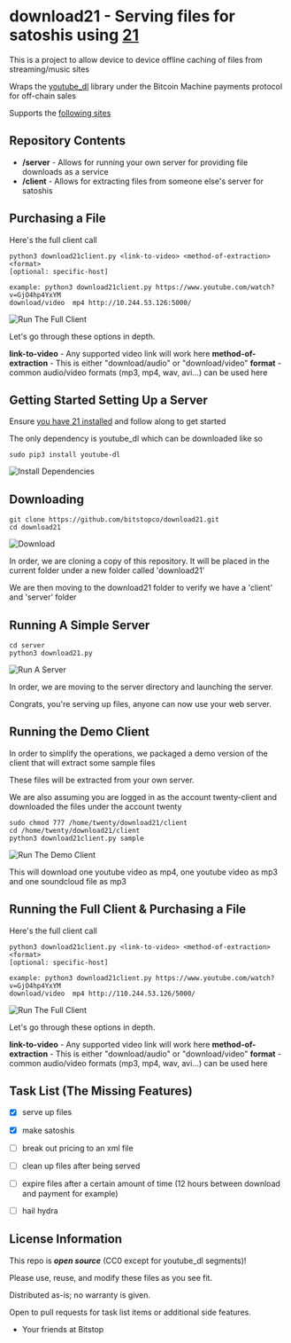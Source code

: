 download21 - Serving files for satoshis using [21](https://21.co/)
===========================================================

This is a project to allow device to device offline caching of files from
streaming/music sites

Wraps the [youtube_dl](https://github.com/rg3/youtube-dl) library under the
Bitcoin Machine payments protocol for off-chain sales

Supports the [following sites](https://github.com/rg3/youtube-dl/tree/master/youtube_dl/extractor)


Repository Contents
-------------------
* **/server** - Allows for running your own server for providing file downloads
  as a service
* **/client** - Allows for extracting files from someone else's server for
  satoshis

Purchasing a File
-----------------------

Here's the full client call

```
python3 download21client.py <link-to-video> <method-of-extraction> <format>
[optional: specific-host]

example: python3 download21client.py https://www.youtube.com/watch?v=GjO4hp4YxYM
download/video  mp4 http://10.244.53.126:5000/
```

![Run The Full Client](http://i.imgur.com/67yoYRI.png) 

Let's go through these options in depth.

**link-to-video** - Any supported video link will work here
**method-of-extraction** - This is either "download/audio" or "download/video"
**format** - common audio/video formats (mp3, mp4, wav, avi...) can be used here


Getting Started Setting Up a Server
---------------

Ensure [you have 21 installed](https://21.co/signup) and follow along to get
started

The only dependency is youtube_dl which can be downloaded like so

```
sudo pip3 install youtube-dl
```

![Install Dependencies](http://i.imgur.com/bhA3aAv.png) 


Downloading
-----------

```
git clone https://github.com/bitstopco/download21.git
cd download21
```

![Download](http://i.imgur.com/PFx83ZY.png) 

In order, we are cloning a copy of this repository. It will be placed in the
current folder under a new folder called 'download21'

We are then moving to the download21 folder to verify we have a 'client' and
'server' folder


Running A Simple Server
-----------------------

```
cd server
python3 download21.py
```
![Run A Server](http://i.imgur.com/KA6mu64.png) 

In order, we are moving to the server directory and launching the server.

Congrats, you're serving up files, anyone can now use your web server.

Running the Demo Client
-----------------------

In order to simplify the operations, we packaged a demo version of the client
that will extract some sample files

These files will be extracted from your own server.

We are also assuming you are logged in as the account twenty-client and
downloaded the files under the account twenty

```
sudo chmod 777 /home/twenty/download21/client
cd /home/twenty/download21/client
python3 download21client.py sample
```
![Run The Demo Client](http://i.imgur.com/NFPU008.png) 

This will download one youtube video as mp4, one youtube video as mp3 and one
soundcloud file as mp3

Running the Full Client & Purchasing a File
-----------------------

Here's the full client call

```
python3 download21client.py <link-to-video> <method-of-extraction> <format>
[optional: specific-host]

example: python3 download21client.py https://www.youtube.com/watch?v=GjO4hp4YxYM
download/video  mp4 http://110.244.53.126/5000/
```

![Run The Full Client](http://i.imgur.com/67yoYRI.png) 

Let's go through these options in depth.

**link-to-video** - Any supported video link will work here
**method-of-extraction** - This is either "download/audio" or "download/video"
**format** - common audio/video formats (mp3, mp4, wav, avi...) can be used here


Task List (The Missing Features)
--------------------------------
- [x] serve up files
- [x] make satoshis
- [ ] break out pricing to an xml file
- [ ] clean up files after being served
- [ ] expire files after a certain amount of time (12 hours between download and payment for example)
- [ ] hail hydra


License Information
-------------------
This repo is _**open source**_ (CC0 except for youtube_dl segments)! 

Please use, reuse, and modify these files as you see fit.

Distributed as-is; no warranty is given.

Open to pull requests for task list items or additional side features.

- Your friends at Bitstop
